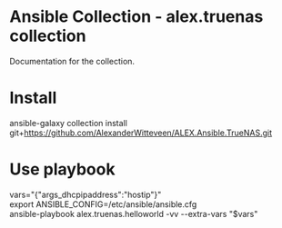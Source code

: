 # Ansible Collection - alex.truenas collection
Documentation for the collection.

# Install
ansible-galaxy collection install git+https://github.com/AlexanderWitteveen/ALEX.Ansible.TrueNAS.git

# Use playbook
vars="{\"args_dhcpipaddress\":\"hostip\"}"  
export ANSIBLE_CONFIG=/etc/ansible/ansible.cfg  
ansible-playbook alex.truenas.helloworld -vv --extra-vars "$vars"

